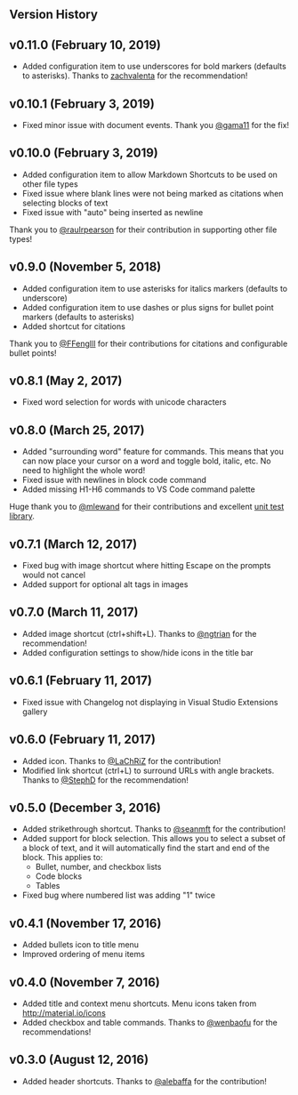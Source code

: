 ## Version History

## v0.11.0 (February 10, 2019)

* Added configuration item to use underscores for bold markers (defaults to asterisks). Thanks to [zachvalenta](https://github.com/zachvalenta) for the recommendation!

## v0.10.1 (February 3, 2019)

* Fixed minor issue with document events. Thank you [@gama11](https://github.com/gama11) for the fix!

## v0.10.0 (February 3, 2019)

* Added configuration item to allow Markdown Shortcuts to be used on other file types
* Fixed issue where blank lines were not being marked as citations when selecting blocks of text
* Fixed issue with "auto" being inserted as newline

Thank you to [@raulrpearson](https://github.com/raulrpearson) for their contribution in supporting other file types!

## v0.9.0 (November 5, 2018)

* Added configuration item to use asterisks for italics markers (defaults to underscore)
* Added configuration item to use dashes or plus signs for bullet point markers (defaults to asterisks)
* Added shortcut for citations

Thank you to [@FFengIll](https://github.com/FFengIll) for their contributions for citations and configurable bullet points!

## v0.8.1 (May 2, 2017)

* Fixed word selection for words with unicode characters

## v0.8.0 (March 25, 2017)

* Added "surrounding word" feature for commands. This means that you can now place your cursor on a word and toggle bold, italic, etc. No need to highlight the whole word!
* Fixed issue with newlines in block code command
* Added missing H1-H6 commands to VS Code command palette

Huge thank you to [@mlewand](https://github.com/mlewand) for their contributions and excellent [unit test library](https://www.npmjs.com/package/vscode-test-content).

## v0.7.1 (March 12, 2017)

* Fixed bug with image shortcut where hitting Escape on the prompts would not cancel
* Added support for optional alt tags in images

## v0.7.0 (March 11, 2017)

* Added image shortcut (ctrl+shift+L). Thanks to [@ngtrian](https://github.com/ngtrian) for the recommendation!
* Added configuration settings to show/hide icons in the title bar

## v0.6.1 (February 11, 2017)

* Fixed issue with Changelog not displaying in Visual Studio Extensions gallery

## v0.6.0 (February 11, 2017)

* Added icon. Thanks to [@LaChRiZ](https://github.com/LaChRiZ) for the contribution!
* Modified link shortcut (ctrl+L) to surround URLs with angle brackets. Thanks to [@StephD](https://github.com/StephD)
for the recommendation!

## v0.5.0 (December 3, 2016)

* Added strikethrough shortcut. Thanks to [@seanmft](https://github.com/seanmft) for the contribution!
* Added support for block selection. This allows you to select a subset of a block of text,
and it will automatically find the start and end of the block. This applies to:
  * Bullet, number, and checkbox lists
  * Code blocks
  * Tables
* Fixed bug where numbered list was adding "1" twice

## v0.4.1 (November 17, 2016)

* Added bullets icon to title menu
* Improved ordering of menu items

## v0.4.0 (November 7, 2016)

* Added title and context menu shortcuts. Menu icons taken from <http://material.io/icons>
* Added checkbox and table commands. Thanks to [@wenbaofu](https://github.com/wenbaofu) for the recommendations!

## v0.3.0 (August 12, 2016)

* Added header shortcuts. Thanks to [@alebaffa](https://github.com/alebaffa) for the contribution!